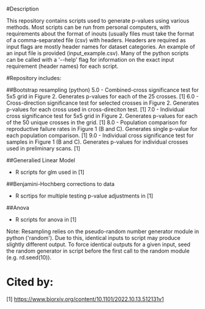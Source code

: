 #Description

This repository contains scripts used to generate p-values using various methods. Most scripts can be run from personal computers, with requirements about the format of inouts (usually files must take the format of a comma-separated file (csv) with headers. Headers are required as input flags are mostly header names for dataset categories. An example of an input file is provided (input_example.csv).
Many of the python scripts can be called with a '--help' flag for information on the exact input requirement (header names) for each script. 

#Repository includes:

##Bootstrap resampling (python)
5.0 - Combined-cross significance test for 5x5 grid in Figure 2. Generates p-values for each of the 25 crosses. [1]
6.0 - Cross-direction significance test for selected crosses in Figure 2. Generates p-values for each cross used in cross-direciton test. [1]
7.0 - Individual cross significance test for 5x5 grid in Figure 2. Generates p-values for each of the 50 unique crosses in the grid. [1]
8.0 - Population comparison for reproductive failure rates in Figure 1 (B and C). Generates single p-value for each population comparison. [1]
9.0 - Individual cross significance test for samples in Figure 1 (B and C). Generates p-values for individual crosses used in preliminary scans. [1] 

##Generalied Linear Model
- R scripts for glm used in [1]

##Benjamini-Hochberg corrections to data
- R scrtips for multiple testing p-value adjustments in [1]

##Anova 
- R scripts for anova in [1]

Note: Resampling relies on the pseudo-random number generator module in python ('random'). Due to this, identical inputs to script may produce slightly different output. To force identical outputs for a given input, seed the random generator in script before the first call to the random module (e.g. rd.seed(10)).

# Cited by: 
[1] https://www.biorxiv.org/content/10.1101/2022.10.13.512131v1

